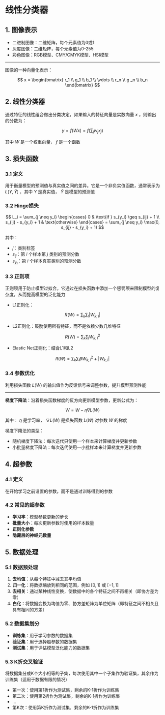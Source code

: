 # 线性分类器

## 1. 图像表示

+ 二进制图像：二维矩阵，每个元素值为0或1
+ 灰度图像：二维矩阵，每个元素值为0-255
+ 彩色图像：RGB模型、CMY/CMYK模型、HSI模型

---

图像的一种向量化表示：

$$
x = 
\begin{bmatrix}
r_1 \\
g_1 \\
b_1 \\
\vdots \\
r_n \\
g _n \\
b_n 
\end{bmatrix}
$$

## 2. 线性分类器

通过特征的线性组合做出分类决定，如果输入的特征向量是实数向量 $x$ ，则输出的分数为：

$$
y = f(Wx) = f(\sum_j w_jx_j)
$$

其中 $W$ 是一个权重向量， $f$ 是一个函数

## 3. 损失函数

### 3.1 定义

用于衡量模型的预测值与真实值之间的差异。它是一个非负实值函数，通常表示为 $L(Y, \hat{Y})$ ，其中 $Y$ 是真实值， $\hat{Y}$ 是模型的预测值

### 3.2 Hinge损失

$$
L_i = \sum_{j \neq y_i} 
\begin{cases}
0 & \text{if } s_{y_i} \geq s_{ij} + 1 \\
s_{ij} - s_{y_i} + 1 & \text{otherwise}
\end{cases}
= \sum_{j \neq y_i} \max(0, s_{ij} - s_{y_i} + 1)
$$

其中：

+ $j$：类别标签
+ $s_{ij}$：第 $i$ 个样本第 $j$ 类别的预测分数
+ $s_{y_i}$：第 $i$ 个样本真实类别的预测分数

### 3.3 正则项

正则项用于防止模型过拟合。它通过在损失函数中添加一个惩罚项来限制模型的复杂度，从而提高模型的泛化能力

+ L1正则化：

$$
R(W) = \sum_k \sum_l |W_{k,l}|
$$

+ L2正则化：鼓励使用所有特征，而不是依赖少数几维特征

$$
R(W) = \sum_k \sum_l W_{k,l}^2
$$

+ Elastic Net正则化：结合L1和L2

$$
R(W) = \sum_k \sum_l \beta W_{k,l}^2 + |W_{k,l}|
$$

### 3.4 参数优化

利用损失函数 $L(W)$ 的输出值作为反馈信号来调整参数，提升模型预测性能

---

**梯度下降法**：沿着损失函数梯度的反方向更新模型参数，更新公式为：

$$
W = W - \eta \nabla L(W)
$$

其中： $\eta$ 是学习率， $\nabla L(W)$ 是损失函数 $L(W)$ 对参数 $W$ 的梯度

梯度下降法的类型：
  + 随机梯度下降法：每次迭代只使用一个样本来计算梯度并更新参数
  + 小批量梯度下降法：每次迭代使用一小批样本来计算梯度并更新参数

## 4. 超参数

### 4.1 定义

在开始学习之前设置的参数，而不是通过训练得到的参数

### 4.2 常见的超参数

+ **学习率**：模型参数更新的步长
+ **批量大小**：每次更新参数时使用的样本数量
+ **正则化参数**
+ **隐藏层的神经元数量**

## 5. 数据处理

### 5.1 数据预处理

1. **去均值**：从每个特征中减去其平均值
2. **归一化**：将数据缩放到相同的范围，例如 $[0,1]$ 或 $[-1,1]$ 
3. **去相关**：通过某种线性变换，使数据中的各个特征之间不再相关（即协方差为零）
4. **白化**：将数据变换为均值为零、协方差矩阵为单位矩阵（即特征之间不相关且具有相同的方差）

### 5.2 数据集划分

+ **训练集**：用于学习参数的数据集
+ **验证集**：用于选择超参数的数据集
+ **测试集**：用于评估模型泛化能力的数据集

### 5.3 K折交叉验证

将数据集分成K个大小相等的子集，每次使用其中一个子集作为验证集，其余作为训练集（适用于数据有限的情况）

+ 第一次：使用第1折作为测试集，剩余的K-1折作为训练集
+ 第二次：使用第2折作为测试集，剩余的K-1折作为训练集
+ ...
+ 第K次：使用第K折作为测试集，剩余的K-1折作为训练集
